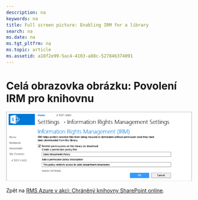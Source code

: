 ```yaml
---
description: na
keywords: na
title: Full screen picture: Enabling IRM for a library
search: na
ms.date: na
ms.tgt_pltfrm: na
ms.topic: article
ms.assetid: a18f2e99-5ac4-4103-a88c-527846374091
---
```

# Cel&#225; obrazovka obr&#225;zku: Povolen&#237; IRM pro knihovnu
![](../Image/AzRMS_StoryboardSPO_2.PNG)

Zpět na [RMS Azure v akci: Chráněný knihovny SharePoint online](http://technet.microsoft.com/library/jj585026.aspx).

